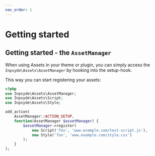 ```yaml
---
nav_order: 1
---
```


# Getting started

## Getting started - the `AssetManager`

When using Assets in your theme or plugin, you can simply access the `Inpsyde\Assets\AssetManager` by hooking into the setup-hook.

This way you can start registering your assets:

```php
<?php
use Inpsyde\Assets\AssetManager;
use Inpsyde\Assets\Script;
use Inpsyde\Assets\Style;

add_action(
	AssetManager::ACTION_SETUP,
	function(AssetManager $assetManager) {
		$assetManager->register(
			new Script('foo', 'www.example.com/test-script.js'),
			new Style('foo', 'www.example.com/style.css')
		);
	}
);
```
